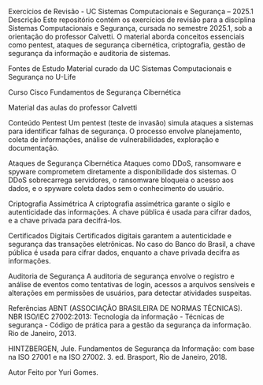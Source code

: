 Exercícios de Revisão - UC Sistemas Computacionais e Segurança – 2025.1
Descrição
Este repositório contém os exercícios de revisão para a disciplina Sistemas Computacionais e Segurança, cursada no semestre 2025.1, sob a orientação do professor Calvetti. O material aborda conceitos essenciais como pentest, ataques de segurança cibernética, criptografia, gestão de segurança da informação e auditoria de sistemas.

Fontes de Estudo
Material curado da UC Sistemas Computacionais e Segurança no U-Life

Curso Cisco Fundamentos de Segurança Cibernética

Material das aulas do professor Calvetti

Conteúdo
Pentest
Um pentest (teste de invasão) simula ataques a sistemas para identificar falhas de segurança. O processo envolve planejamento, coleta de informações, análise de vulnerabilidades, exploração e documentação.

Ataques de Segurança Cibernética
Ataques como DDoS, ransomware e spyware comprometem diretamente a disponibilidade dos sistemas. O DDoS sobrecarrega servidores, o ransomware bloqueia o acesso aos dados, e o spyware coleta dados sem o conhecimento do usuário.

Criptografia Assimétrica
A criptografia assimétrica garante o sigilo e autenticidade das informações. A chave pública é usada para cifrar dados, e a chave privada para decifrá-los.

Certificados Digitais
Certificados digitais garantem a autenticidade e segurança das transações eletrônicas. No caso do Banco do Brasil, a chave pública é usada para cifrar dados, enquanto a chave privada decifra as informações.

Auditoria de Segurança
A auditoria de segurança envolve o registro e análise de eventos como tentativas de login, acessos a arquivos sensíveis e alterações em permissões de usuários, para detectar atividades suspeitas.

Referências
ABNT (ASSOCIAÇÃO BRASILEIRA DE NORMAS TÉCNICAS). NBR ISO/IEC 27002:2013: Tecnologia da informação - Técnicas de segurança - Código de prática para a gestão da segurança da informação. Rio de Janeiro, 2013.

HINTZBERGEN, Jule. Fundamentos de Segurança da Informação: com base na ISO 27001 e na ISO 27002. 3. ed. Brasport, Rio de Janeiro, 2018.

Autor
Feito por Yuri Gomes.
